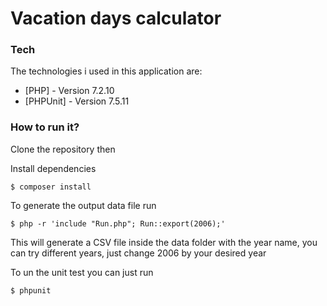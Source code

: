 
# Vacation days calculator


### Tech

The technologies i used in this application are:

* [PHP] - Version 7.2.10
* [PHPUnit] - Version 7.5.11


### How to run it?

Clone the repository then


Install dependencies

```
$ composer install
```

To generate the output data file run
```
$ php -r 'include "Run.php"; Run::export(2006);'
```

This will generate a CSV file inside the data folder with the year name, you can try different years, just change 2006 by your desired year

To un the unit test you can just run
```
$ phpunit
```